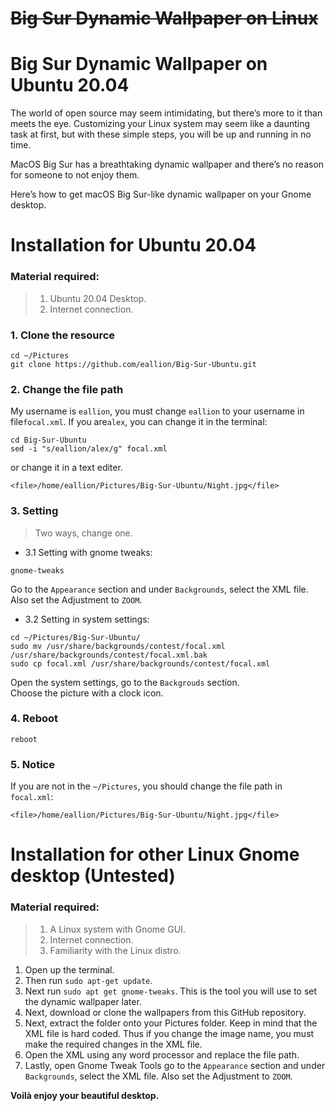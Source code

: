 # ~~Big Sur Dynamic Wallpaper on Linux~~

# Big Sur Dynamic Wallpaper on Ubuntu 20.04

The world of open source may seem intimidating, but there’s more to it than meets the eye. Customizing your Linux system may seem like a daunting task at first, but with these simple steps, you will be up and running in no time.

MacOS Big Sur has a breathtaking dynamic wallpaper and there’s no reason for someone to not enjoy them.

Here’s how to get macOS Big Sur-like dynamic wallpaper on your Gnome desktop.

# Installation for Ubuntu 20.04
### Material required:
> 1. Ubuntu 20.04 Desktop.  
> 2. Internet connection.

### 1. Clone the resource
```
cd ~/Pictures
git clone https://github.com/eallion/Big-Sur-Ubuntu.git
```

### 2. Change the file path
My username is `eallion`, you must change `eallion` to your username in file`focal.xml`.
If you are`alex`, you can change it in the terminal:
```
cd Big-Sur-Ubuntu
sed -i "s/eallion/alex/g" focal.xml
```
or change it in a text editer.
```
<file>/home/eallion/Pictures/Big-Sur-Ubuntu/Night.jpg</file>
```

### 3. Setting
> Two ways, change one.

- 3.1 Setting with gnome tweaks:

```
gnome-tweaks
```
Go to the `Appearance` section and under `Backgrounds`, select the XML file.  
Also set the Adjustment to `ZOOM`.

- 3.2 Setting in system settings:

```
cd ~/Pictures/Big-Sur-Ubuntu/
sudo mv /usr/share/backgrounds/contest/focal.xml /usr/share/backgrounds/contest/focal.xml.bak
sudo cp focal.xml /usr/share/backgrounds/contest/focal.xml
```
Open the system settings, go to the `Backgrouds` section.  
Choose the picture with a clock icon.

### 4. Reboot
```
reboot
```

### 5. Notice
If you are not in the `~/Pictures`, you should change the file path in `focal.xml`:
```
<file>/home/eallion/Pictures/Big-Sur-Ubuntu/Night.jpg</file>
```

# Installation for other Linux Gnome desktop (Untested)

### Material required:

> 1. A Linux system with Gnome GUI.  
> 2. Internet connection.  
> 3. Familiarity with the Linux distro.  

1. Open up the terminal.
3. Then run `sudo apt-get update`.
3. Next run `sudo apt get gnome-tweaks`. This is the tool you will use to set the dynamic wallpaper later.
4. Next, download or clone the wallpapers from this GitHub repository.
5. Next, extract the folder onto your Pictures folder. Keep in mind that the XML file is hard coded. Thus if you change the image name, you must make the required changes in the XML file.
6. Open the XML using any word processor and replace the file path.
7. Lastly, open Gnome Tweak Tools go to the `Appearance` section and under `Backgrounds`, select the XML file. Also set the Adjustment to `ZOOM`.

**Voilà enjoy your beautiful desktop.**
